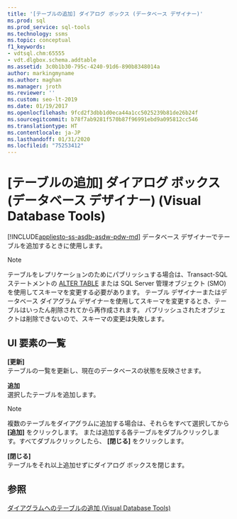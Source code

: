 ```yaml
---
title: '[テーブルの追加] ダイアログ ボックス (データベース デザイナー)'
ms.prod: sql
ms.prod_service: sql-tools
ms.technology: ssms
ms.topic: conceptual
f1_keywords:
- vdtsql.chm:65555
- vdt.dlgbox.schema.addtable
ms.assetid: 3c0b1b30-795c-4240-91d6-890b8348014a
author: markingmyname
ms.author: maghan
ms.manager: jroth
ms.reviewer: ''
ms.custom: seo-lt-2019
ms.date: 01/19/2017
ms.openlocfilehash: 9fcd2f3dbb1d0eca44a1cc5025239b81de26b24f
ms.sourcegitcommit: b78f7ab9281f570b87f96991ebd9a095812cc546
ms.translationtype: HT
ms.contentlocale: ja-JP
ms.lasthandoff: 01/31/2020
ms.locfileid: "75253412"
---
```

# <a name="add-table-dialog-box-database-designer-visual-database-tools"></a>[テーブルの追加] ダイアログ ボックス (データベース デザイナー) (Visual Database Tools)

[!INCLUDE[appliesto-ss-asdb-asdw-pdw-md](../../includes/appliesto-ss-asdb-asdw-pdw-md.md)]
データベース デザイナーでテーブルを追加するときに使用します。  
  
> [!NOTE]  
> テーブルをレプリケーションのためにパブリッシュする場合は、Transact-SQL ステートメントの [ALTER TABLE](../../t-sql/statements/alter-table-transact-sql.md) または SQL Server 管理オブジェクト (SMO) を使用してスキーマを変更する必要があります。 テーブル デザイナーまたはデータベース ダイアグラム デザイナーを使用してスキーマを変更するとき、テーブルはいったん削除されてから再作成されます。 パブリッシュされたオブジェクトは削除できないので、スキーマの変更は失敗します。  
  
## <a name="uielement-list"></a>UI 要素の一覧  
**[更新]**  
テーブルの一覧を更新し、現在のデータベースの状態を反映させます。  
  
**追加**  
選択したテーブルを追加します。  
  
> [!NOTE]  
> 複数のテーブルをダイアグラムに追加する場合は、それらをすべて選択してから **[追加]** をクリックします。 または追加する各テーブルをダブルクリックします。すべてダブルクリックしたら、 **[閉じる]** をクリックします。  
  
**[閉じる]**  
テーブルをそれ以上追加せずにダイアログ ボックスを閉じます。  
  
## <a name="see-also"></a>参照  
[ダイアグラムへのテーブルの追加 (Visual Database Tools)](../../ssms/visual-db-tools/add-tables-to-diagrams-visual-database-tools.md)  
  
